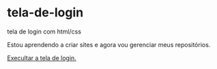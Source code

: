 # tela-de-login
 tela de login com html/css

Estou aprendendo a criar sites e agora vou gerenciar meus repositórios.

<a href="https://kennedydjalma.github.io/tela-de-login/" target="_blank" > Execultar a tela de login. </a>